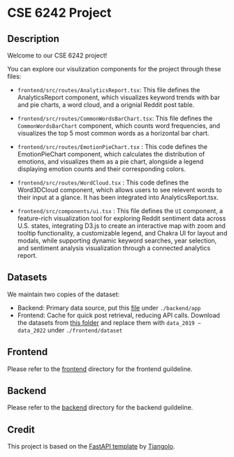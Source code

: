 # CSE 6242 Project

## Description

Welcome to our CSE 6242 project!

You can explore our visulization components for the project through these files:

- `frontend/src/routes/AnalyticsReport.tsx`: This file defines the AnalyticsReport component, which visualizes keyword trends with bar and pie charts, a word cloud, and a orignial Reddit post table.

- `frontend/src/routes/CommonWordsBarChart.tsx`: This file defines the `CommonWordsBarChart` component, which counts word frequencies, and visualizes the top 5 most common words as a horizontal bar chart.
  
- `frontend/src/routes/EmotionPieChart.tsx` : This code defines the EmotionPieChart component, which calculates the distribution of emotions, and visualizes them as a pie chart, alongside a legend displaying emotion counts and their corresponding colors.
  
- `frontend/src/routes/WordCloud.tsx` : This code defines the Word3DCloud component, which allows users to see relevent words to their input at a glance. It has been integrated into AnalyticsReport.tsx.
  
- `frontend/src/components/ui.tsx` : This file defines the `UI` component, a feature-rich visualization tool for exploring Reddit sentiment data across U.S. states, integrating D3.js to create an interactive map with zoom and tooltip functionality, a customizable legend, and Chakra UI for layout and modals, while supporting dynamic keyword searches, year selection, and sentiment analysis visualization through a connected analytics report.

## Datasets

We maintain two copies of the dataset:

- Backend: Primary data source, put this [file](https://drive.google.com/file/d/1VXZiF0uowT5Pjp5XTi8BpA_GYAlpGiOX/view) under `./backend/app`
- Frontend: Cache for quick post retrieval, reducing API calls. Download the datasets from [this folder](https://drive.google.com/drive/folders/1pK1mY4Aw6qfTwROUiOu9P07D0omYgOwk) and replace them with `data_2019 ~ data_2022` under `./frontend/dataset`

## Frontend

Please refer to the [frontend](./frontend/README.md) directory for the frontend guildeline.

## Backend

Please refer to the [backend](./backend/README.md) directory for the backend guildeline.

## Credit

This project is based on the [FastAPI template](https://github.com/fastapi/full-stack-fastapi-template) by [Tiangolo](https://github.com/tiangolo).

